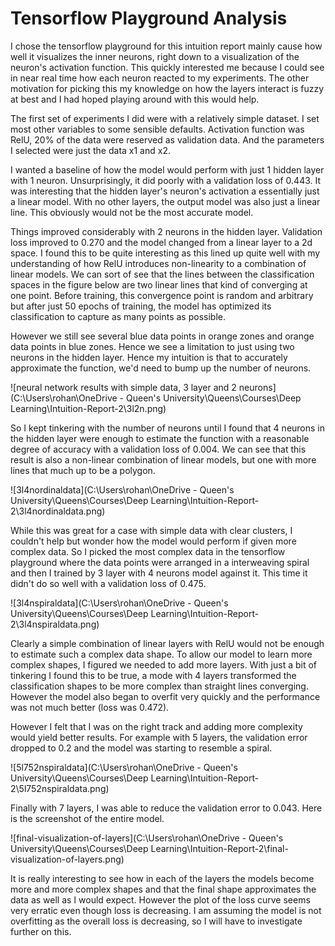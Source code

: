 # Tensorflow Playground Analysis

I chose the tensorflow playground for this intuition report mainly cause how well it visualizes the inner neurons, right down to a visualization of the neuron's activation function. This quickly interested me because I could see in near real time how each neuron reacted to my experiments. The other motivation for picking this my knowledge on how the layers interact is fuzzy at best and I had hoped playing around with this would help.

The first set of experiments I did were with a relatively simple dataset. I set most other variables to some sensible defaults. Activation function was RelU, 20% of the data were reserved as validation data. And the parameters I selected were just the data x1 and x2.

I wanted a baseline of how the model would perform with just 1 hidden layer with 1 neuron. Unsurprisingly, it did poorly with a validation loss of 0.443. It was interesting that the hidden layer's neuron's activation a essentially just a linear model. With no other layers, the output model was also just a linear line. This obviously would not be the most accurate model. 

Things improved considerably with 2 neurons in the hidden layer. Validation loss improved to 0.270 and the model changed from a linear layer to a 2d space. I found this to be quite interesting as this lined up quite well with my understanding of how RelU introduces non-linearity to a combination of linear models. We can sort of see that the lines between the classification spaces in the figure below are two linear lines that kind of converging at one point. Before training, this convergence point is random and arbitrary but after just 50 epochs of training, the model has optimized its classification to capture as many points as possible.

However we still see several blue data points in orange zones and orange data points in blue zones. Hence we see a limitation to just using two neurons in the hidden layer. Hence my intuition is that to accurately approximate the function, we'd need to bump up the number of neurons.

![neural network results with simple data, 3 layer and 2 neurons](C:\Users\rohan\OneDrive - Queen's University\Queens\Courses\Deep Learning\Intuition-Report-2\3l2n.png)

So I kept tinkering with the number of neurons until I found that 4 neurons in the hidden layer were enough to estimate the function with a reasonable degree of accuracy with a validation loss of 0.004. We can see that this result is also a non-linear combination of linear models, but one with more lines that much up to be a polygon.



![3l4nordinaldata](C:\Users\rohan\OneDrive - Queen's University\Queens\Courses\Deep Learning\Intuition-Report-2\3l4nordinaldata.png)

While this was great for a case with simple data with clear clusters, I couldn't help but wonder how the model would perform if given more complex data. So I picked the most complex data in the tensorflow playground where the data points were arranged in a interweaving spiral and then I trained by 3 layer with 4 neurons model against it. This time it didn't do so well with a validation loss of 0.475.

![3l4nspiraldata](C:\Users\rohan\OneDrive - Queen's University\Queens\Courses\Deep Learning\Intuition-Report-2\3l4nspiraldata.png)

Clearly a simple combination of linear layers with RelU would not be enough to estimate such a complex data shape. To allow our model to learn more complex shapes, I figured we needed to add more layers. With just a bit of tinkering I found this to be true, a mode with 4 layers transformed the classification shapes to be more complex than straight lines converging. However the model also began to overfit very quickly and the performance was not much better (loss was 0.472). 

However I felt that I was on the right track and adding more complexity would yield better results. For example with 5 layers, the validation error dropped to 0.2 and the model was starting to resemble a spiral.

![5l752nspiraldata](C:\Users\rohan\OneDrive - Queen's University\Queens\Courses\Deep Learning\Intuition-Report-2\5l752nspiraldata.png)

Finally with 7 layers, I was able to reduce the validation error to 0.043. Here is the screenshot of the entire model.

![final-visualization-of-layers](C:\Users\rohan\OneDrive - Queen's University\Queens\Courses\Deep Learning\Intuition-Report-2\final-visualization-of-layers.png)

It is really interesting to see how in each of the layers the models become more and more complex shapes and that the final shape approximates the data as well as I would expect. However the plot of the loss curve seems very erratic even though loss is decreasing. I am assuming the model is not overfitting as the overall loss is decreasing, so I will have to investigate further on this. 
